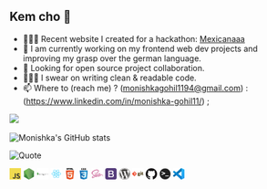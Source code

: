 ## Kem cho 👋

- 👩🏻‍💻 Recent website I created for a hackathon: [Mexicanaaa](https://mexicana-el-hackathon.vercel.app/)
- 🌱 I am currently working on my frontend web dev projects and improving my grasp over the german language.
- 👩 Looking for open source project collaboration.
- 👩🏻‍🏫 I swear on writing clean & readable code.
- 📫 Where to (reach me) ? (monishkagohil1194@gmail.com) : (https://www.linkedin.com/in/monishka-gohil11/) ;


![](https://visitor-badge.glitch.me/badge?page_id=Monishka11.Monishka11&style=flat-square&color=0088cc)

![Monishka's GitHub stats](https://github-readme-stats.vercel.app/api?username=Monishka11&count_private=true&theme=highcontrast&show_icons=true)

![Quote](https://github-readme-quotes.herokuapp.com/quote?theme=dark)

<code><img height="20" src="https://raw.githubusercontent.com/github/explore/80688e429a7d4ef2fca1e82350fe8e3517d3494d/topics/javascript/javascript.png"></code>
<code><img height="20" src="https://raw.githubusercontent.com/github/explore/80688e429a7d4ef2fca1e82350fe8e3517d3494d/topics/nodejs/nodejs.png"></code>
<code><img height="20" src="https://raw.githubusercontent.com/github/explore/80688e429a7d4ef2fca1e82350fe8e3517d3494d/topics/mongodb/mongodb.png"></code>
<code><img height="20" src="https://raw.githubusercontent.com/github/explore/80688e429a7d4ef2fca1e82350fe8e3517d3494d/topics/react/react.png"></code>
<code><img height="20" src="https://raw.githubusercontent.com/github/explore/80688e429a7d4ef2fca1e82350fe8e3517d3494d/topics/html/html.png"></code>
<code><img height="20" src="https://raw.githubusercontent.com/github/explore/80688e429a7d4ef2fca1e82350fe8e3517d3494d/topics/css/css.png"></code>
<code><img height="20" src="https://raw.githubusercontent.com/github/explore/80688e429a7d4ef2fca1e82350fe8e3517d3494d/topics/sass/sass.png"></code>
<code><img height="20" src="https://raw.githubusercontent.com/github/explore/80688e429a7d4ef2fca1e82350fe8e3517d3494d/topics/bootstrap/bootstrap.png"></code>
<code><img height="20" src="https://raw.githubusercontent.com/github/explore/80688e429a7d4ef2fca1e82350fe8e3517d3494d/topics/wordpress/wordpress.png"></code>
<code><img height="20" src="https://raw.githubusercontent.com/github/explore/80688e429a7d4ef2fca1e82350fe8e3517d3494d/topics/git/git.png"></code>
<code><img height="20" src="https://raw.githubusercontent.com/github/explore/80688e429a7d4ef2fca1e82350fe8e3517d3494d/topics/github/github.png"></code>
<code><img height="20" src="https://raw.githubusercontent.com/github/explore/80688e429a7d4ef2fca1e82350fe8e3517d3494d/topics/terminal/terminal.png"></code>
<code><img height="20" src="https://raw.githubusercontent.com/github/explore/80688e429a7d4ef2fca1e82350fe8e3517d3494d/topics/visual-studio-code/visual-studio-code.png"></code>


<!--
**Monishka11/Monishka11** is a ✨ _special_ ✨ repository because its `README.md` (this file) appears on your GitHub profile.

Here are some ideas to get you started:

- 🔭 I’m currently working on ...
- 🌱 I’m currently learning ...
- 👯 I’m looking to collaborate on ...
- 🤔 I’m looking for help with ...
- 💬 Ask me about ...
- 📫 How to reach me: ...
- 😄 Pronouns: ...
- ⚡ Fun fact: ...


- 💬 Ask me about my interest in basic law, we may end up working together.

- ![Metrics](https://metrics.lecoq.io/Monishka11?template=classic&config.timezone=Europe%2FBerlin)

![](https://visitor-badge.glitch.me/badge?page_id=iampavangandhi.iampavangandhi&style=flat-square&color=0088cc)

![Quote](https://github-readme-quotes.herokuapp.com/quote?theme=dark&animation=grow_out_in)


[![Top Langs](https://github-readme-stats.vercel.app/api/top-langs/?username=Monishka11&langs_count=10&theme=highcontrast&show_icons=true)](https://github.com/Monishka11/github-readme-stats)



![Monishka's github stats](https://github-readme-stats.vercel.app/api?username=Monishka11)

For language pie chart: 
<iframe width="600" height="600" src="https://ionicabizau.github.io/github-profile-languages/api.html?Monishka11" frameborder="0"></iframe>

For adding tools and it's names:
![](https://img.shields.io/badge/<WORD_ON_LEFT>-<WORD_ON_RIGHT>-informational?style=flat&logo=<LOGO_NAME>&logoColor=white&color=2bbc8a)



-->
